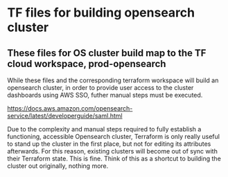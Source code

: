 # TF files for building opensearch cluster

## These files for OS cluster build map to the TF cloud workspace, prod-opensearch

While these files and the corresponding terraform workspace will build an opensearch cluster, in order to provide user access to the cluster dashboards using AWS SSO, futher manual steps must be executed.

https://docs.aws.amazon.com/opensearch-service/latest/developerguide/saml.html

Due to the complexity and manual steps required to fully establish a functioning, accessible Opensearch cluster, Terraform is only really useful to stand up the cluster in the first place, but not for editing its attributes afterwards. For this reason, existing clusters will become out of sync with their Terraform state. This is fine. Think of this as a shortcut to building the cluster out originally, nothing more.
